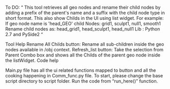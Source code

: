 To DO:
“
This tool retrieves all geo nodes and rename their child nodes by adding a prefix of the parent's name and a suffix with the child node type in short format.
This also show Childs in the UI using list widget.
For example:
If geo node name is 'head_GEO'
child Nodes: grid1, sculpt1, null1, smooth1
Rename child nodes as: head_grid1, head_sculpt1, head_null1
Lib : Python 2.7 and PySide2 “




Tool Help
Rename All Childs button: Rename all sub-children inside the geo nodes available in /obj context. Refresh_list button: Take the selection from Parent Combo box and shows all the Childs of the parent geo node inside the listWidget.
Code help

Main.py file has all the ui related functions mapped to button and all the cooking happening in Comm_func.py file.
To start, please change the base script directory to script folder. Run the code from “run_here()” function.
